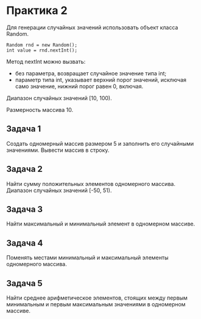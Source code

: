 # Практика 2

Для генерации случайных значений использовать объект класса Random.

```
Random rnd = new Random();
int value = rnd.nextInt();
```

Метод nextInt можно вызвать:
- без параметра, возвращает случайное значение типа int;
- параметр типа int, указывает верхний порог значений, исключая само значение, нижний порог равен 0, включая.

Диапазон случайных значений [10, 100).

Размерность массива 10.

## Задача 1
Создать одномерный массив размером 5 и заполнить его случайными значениями. Вывести массив в строку.

## Задача 2
Найти сумму положительных элементов одномерного массива. Диапазон случайных значений [-50, 51).

## Задача 3
Найти максимальный и минимальный элемент в одномерном массиве.

## Задача 4
Поменять местами минимальный и максимальный элементы одномерного массива.

## Задача 5
Найти среднее арифметическое элементов, стоящих между первым минимальным и первым максимальным значениями в одномерном массиве.

